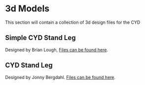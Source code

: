 # 3d Models

This section will contain a collection of 3d design files for the CYD

## Simple CYD Stand Leg

Designed by Brian Lough, 
[Files can be found here](/3dModels/Simple_CYD_Stand_Leg).

## CYD Stand Leg

Designed by Jonny Bergdahl. 
[Files can be found here](/3DModels/Jonnys_CYD_Stand_Leg).
